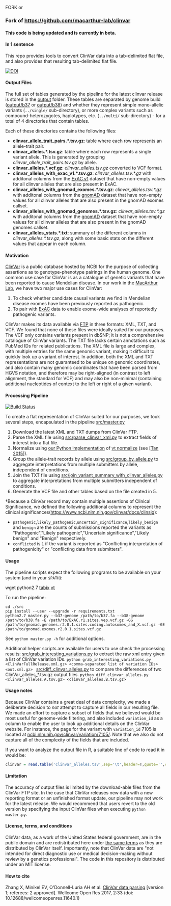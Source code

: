 FORK or

### Fork of https://github.com/macarthur-lab/clinvar 

#### This code is being updated and is currently in beta.  

#### In 1 sentence

This repo provides tools to convert ClinVar data into a tab-delimited flat file, and also provides that resulting tab-delimited flat file.

[![DOI](https://zenodo.org/badge/37292450.svg)](https://zenodo.org/badge/latestdoi/37292450)

#### Output Files

The full set of tables generated by the pipeline for the latest clinvar release is stored in the [output](output/) folder.
These tables are separated by genome build ([output/b37](output/b37) or [output/b38](output/b38)) and whether they represent
simple mono-allelic variants (`../single/` sub-directory),
or more complex variants such as compound-heterozygotes, haplotypes, etc. (`../multi/` sub-directory) - for a total of 4 directories that contain tables.

Each of these directories contains the following files:
* __clinvar_allele_trait_pairs.*.tsv.gz__: table where each row represents an allele-trait pair.
* __clinvar_alleles.*.tsv.gz__: table where each row represents a single variant allele. This is generated by grouping _clinvar_allele_trait_pairs.tsv.gz_ by allele.
* __clinvar_alleles.*.vcf.gz__: _clinvar_alleles.tsv.gz_ converted to VCF format.
* __clinvar_alleles_with_exac_v1.*.tsv.gz__: _clinvar_alleles.tsv.*.gz_ with additonal columns from the [ExAC v1](http://exac.broadinstitute.org/about) dataset that have non-empty values for all clinvar alleles that are also present in ExAC.
* __clinvar_alleles_with_gnomad_exomes.*.tsv.gz__: _clinvar_alleles.tsv.*.gz_ with additonal columns from the [gnomAD](http://gnomad.broadinstitute.org/about) dataset that have non-empty values for all clinvar alleles that are also present in the gnomAD exomes callset.
* __clinvar_alleles_with_gnomad_genomes.*.tsv.gz__: _clinvar_alleles.tsv.*.gz_ with additonal columns from the [gnomAD](http://gnomad.broadinstitute.org/about) dataset that have non-empty values for all clinvar alleles that are also present in the gnomAD genomes callset.
* __clinvar_alleles_stats.*.txt__:  summary of the different columns in _clinvar_alleles.*.tsv.gz_, along with some basic stats on the different values that appear in each column.


#### Motivation

[ClinVar](http://www.ncbi.nlm.nih.gov/clinvar/) is a public database hosted by NCBI for the purpose of collecting assertions as to genotype-phenotype pairings in the human genome. One common use case for ClinVar is as a catalogue of genetic variants that have been reported to cause Mendelian disease. In our work in the [MacArthur Lab](http://macarthurlab.org/), we have two major use cases for ClinVar:

1. To check whether candidate causal variants we find in Mendelian disease exomes have been previously reported as pathogenic.
2. To pair with [ExAC](http://exac.broadinstitute.org/) data to enable exome-wide analyses of reportedly pathogenic variants.

ClinVar makes its data available via [FTP](ftp://ftp.ncbi.nlm.nih.gov/pub/clinvar/) in three formats: XML, TXT, and VCF. We found that none of these files were ideally suited for our purposes. The VCF only contains variants present in dbSNP; it is not a comprehensive catalogue of ClinVar variants. The TXT file lacks certain annotations such as PubMed IDs for related publications. The XML file is large and complex, with multiple entries for the same genomic variant, making it difficult to quickly look up a variant of interest. In addition, both the XML and TXT representations are not guaranteed to be unique on genomic coordinates, and also contain many genomic coordinates that have been parsed from HGVS notation, and therefore may be right-aligned (in contrast to left alignment, the standard for VCF) and may also be non-minimal (containing additional nucleotides of context to the left or right of a given variant).

#### Processing Pipeline

[![Build Status](https://travis-ci.org/macarthur-lab/clinvar.svg?branch=master)](https://travis-ci.org/macarthur-lab/clinvar)

To create a flat representation of ClinVar suited for our purposes, we took several steps, encapsulated in the pipeline [src/master.py](src/master.py)

1. Download the latest XML and TXT dumps from ClinVar FTP.
2. Parse the XML file using [src/parse_clinvar_xml.py](src/parse_clinvar_xml.py) to extract fields of interest into a flat file.
3. Normalize using [our Python implementation](https://github.com/ericminikel/minimal_representation/blob/master/normalize.py) of [vt normalize](http://genome.sph.umich.edu/wiki/Variant_Normalization) (see [[Tan 2015]]).
4. Group the allele-trait records by allele using [src/group_by_allele.py](src/group_by_allele.py) to aggregate interpretations from multiple submitters by allele, independent of conditions.
5. Join the TXT file using [src/join_variant_summary_with_clinvar_alleles.py](src/join_variant_summary_with_clinvar_alleles.py) to aggregate interpretations from multiple submitters independent of conditions.
6. Generate the VCF file and other tables based on the file created in 5.


&dagger;Because a ClinVar record may contain multiple assertions of Clinical Significance, we defined the following additional columns to represent the clinical significances(https://www.ncbi.nlm.nih.gov/clinvar/docs/clinsig):

+ `pathogenic`,`likely_pathogenic`,`uncertain_significance`,`likely_benign` and `benign` are the counts of submissions reported the variants as "Pathogenic","Likely pathogenic","Uncertain significance","Likely benign" and "Benign" respectively. 
+ `conflicted` is `1` if the variant is reported as "Conflicting interpretation of pathogenicity" or "conflicting data from submitters".

#### Usage

The pipeline scripts expect the following programs to be available on your system (and in your `$PATH`):

wget
python2.7
[tabix](http://genometoolbox.blogspot.com/2013/11/installing-tabix-on-unix.html)
[vt](https://github.com/atks/vt)

To run the pipeline:

```
cd ./src
pip install --user --upgrade -r requirements.txt
python2.7 master.py --b37-genome /path/to/b37.fa --b38-genome /path/to/b38.fa -E /path/to/ExAC.r1.sites.vep.vcf.gz -GG /path/to/gnomad.genomes.r2.0.1.sites.coding.autosomes_and_X.vcf.gz -GE /path/to/gnomad.exomes.r2.0.1.sites.vcf.gz
```

See `python master.py -h` for additional options.

Additional helper scripts are available for users to use check the processing results:
[src/grab_interesting_variations.py](src/grab_interesting_variations.py) to extract the raw xml entry given a list of ClinVar variation IDs.
```python grab_interesting_variations.py <ClinVarFullRelease.xml.gz> <comma-separated list of variation IDs> <out.xml.gz> ```
[src/diff_clinvar_alleles.py](src/diff_clinvar_alleles.py) to compare the differences of two ClinVar_alleles_*.tsv.gz output files.
```python diff_clinvar_alleles.py <clinvar_alleles.A.tsv.gz> <clinvar_alleles.B.tsv.gz>```

#### Usage notes

Because ClinVar contains a great deal of data complexity, we made a deliberate decision to *not* attempt to capture all fields in our resulting file. We made an effort to capture a subset of fields that we believed would be most useful for genome-wide filtering, and also included `variation_id` as a column to enable the user to look up additional details on the ClinVar website. For instance, the page for the variant with `variation_id` 7105 is located at [ncbi.nlm.nih.gov/clinvar/variation/7105/](http://www.ncbi.nlm.nih.gov/clinvar/variation/7105/). Note that we also do not capture all of the complexity of the fields that are included.

If you want to analyze the output file in R, a suitable line of code to read it in would be:

```r
clinvar = read.table('clinvar_alleles.tsv',sep='\t',header=T,quote='',comment.char='')
```

#### Limitation

The accuracy of output files is limited by the download-able files from the ClinVar FTP site. In the case that ClinVar releases new data with a new reporting format or an unfinished format update, our pipeline may not work for the latest release. We would recommend that users revert to the old version by specifying the input ClinVar files when executing `python master.py`.

#### License, terms, and conditions

ClinVar data, as a work of the United States federal government, are in the public domain and are redistributed here under [the same terms](http://www.ncbi.nlm.nih.gov/clinvar/docs/maintenance_use/) as they are distributed by ClinVar itself. Importantly, note that ClinVar data are "not intended for direct diagnostic use or medical decision-making without review by a genetics professional". The code in this repository is distributed under an MIT license.

[Tan 2015]: http://www.ncbi.nlm.nih.gov/pubmed/25701572 "Tan A, Abecasis GR, Kang HM. Unified representation of genetic variants. Bioinformatics. 2015 Jul 1;31(13):2202-4. doi: 10.1093/bioinformatics/btv112. Epub 2015 Feb 19. PubMed PMID: 25701572."

#### How to cite
Zhang X, Minikel EV, O'Donnell-Luria AH et al. [ClinVar data parsing](https://wellcomeopenresearch.org/articles/2-33/v1) [version 1; referees: 2 approved]. Wellcome Open Res 2017, 2:33
(doi: 10.12688/wellcomeopenres.11640.1)
